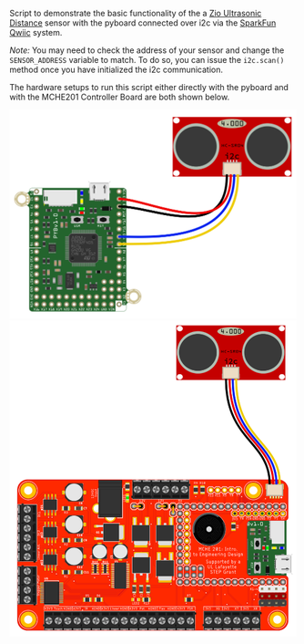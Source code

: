 Script to demonstrate the basic functionality of the a [Zio Ultrasonic Distance](https://www.sparkfun.com/products/15171) sensor with the pyboard connected over i2c via the [SparkFun Qwiic](https://www.sparkfun.com/qwiic) system.

*Note:* You may need to check the address of your sensor and change the `SENSOR_ADDRESS` variable to match. To do so, you can issue the `i2c.scan()` method once you have initialized the i2c communication.

The hardware setups to run this script either directly with the pyboard and with the MCHE201 Controller Board are both shown below.

![pyboard Qwiic Ultrasonic Distance sensor hardware setup](pyboard_UltraSonic_I2C.png)
![MCHE201 Controller board Qwiic Ultrasonic Distance sensor hardware setup](MCHE201board_UltraSonic_I2C.png)